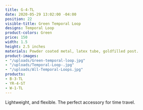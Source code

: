 ```yaml
---
title: G-4-TL
date: 2020-05-29 13:02:00 -04:00
position: 22
visible-title: Green Temporal Loop
designs: Temporal Loop
product-colors: Green
price: 150
width: 1.5
height: 2.5 inches
materials: Powder coated metal, latex tube, goldfilled post.
product-images:
- "/uploads/Green-temporal-loop.jpg"
- "/uploads/Temporal-Loop-.jpg"
- "/uploads/All-Temporal-Loops.jpg"
products:
- B-3-TL
- YR-4-ST
- W-1-TL
---
```


Lightweight, and flexible. The perfect accessory for time travel.